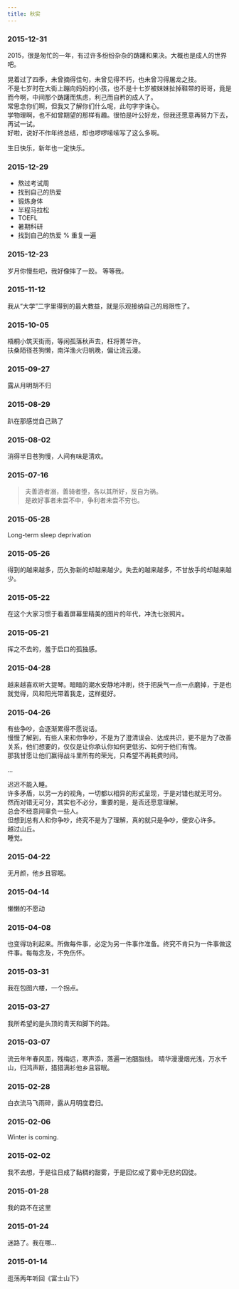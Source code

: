 ```yaml
---
title: 秋实
---
```


### 2015-12-31

2015，很是匆忙的一年，有过许多纷纷杂杂的踌躇和果决。大概也是成人的世界吧。

晃着过了四季，未曾摘得佳句，未曾见得不朽，也未曾习得屠龙之技。  
不是七岁时在大街上蹦向妈妈的小孩，也不是十七岁被妹妹扯掉鞋带的哥哥，竟是而今啊，中间那个踌躇而焦虑，利己而自矜的成人了。  
常思念你们啊，但我又了解你们什么呢，此句字字诛心。  
学物理啊，也不如曾期望的那样有趣。很怕是叶公好龙，但我还愿意再努力下去，再试一试。  
好啦，说好不作年终总结，却也啰啰嗦嗦写了这么多啊。

生日快乐，新年也一定快乐。

### 2015-12-29

- 熬过考试周
- 找到自己的热爱
- 锻炼身体
- 半程马拉松
- TOEFL
- 暑期科研
- 找到自己的热爱 % 重复一遍

### 2015-12-23

岁月你慢些吧，我好像摔了一跤。
等等我。

### 2015-11-12

我从“大学”二字里得到的最大教益，就是乐观接纳自己的局限性了。

### 2015-10-05

梧桐小筑天街雨，等闲孤落秋声去，枉将菁华许。  
扶桑陌径苍狗懒，南洋渔火归帆晚，偏让流云漫。

### 2015-09-27

露从月明胡不归

### 2015-08-29

趴在那感觉自己熟了

### 2015-08-02

消得半日苍狗慢，人间有味是清欢。

### 2015-07-16

> 夫善游者溺，善骑者堕，各以其所好，反自为祸。  
> 是故好事者未尝不中，争利者未尝不穷也。

### 2015-05-28

Long-term sleep deprivation

### 2015-05-26

得到的越来越多，历久弥新的却越来越少。失去的越来越多，不甘放手的却越来越少。

### 2015-05-22

在这个大家习惯于看着屏幕里精美的图片的年代，冲洗七张照片。

### 2015-05-21

挥之不去的，羞于启口的孤独感。

### 2015-04-28

越来越喜欢听大提琴。暗暗的潮水安静地冲刷，终于把戾气一点一点磨掉，于是也就觉得，风和阳光带着我走，这样挺好。

### 2015-04-26

有些争吵，会逐渐累得不愿说话。  
慢慢了解到，有些人来和你争吵，不是为了澄清误会、达成共识，更不是为了改善关系，他们想要的，仅仅是让你承认你如何更低劣、如何于他们有愧。  
那我甘愿让他们赢得战斗里所有的荣光，只希望不再耗费时间。

...

迟迟不能入睡。  
许多矛盾，以另一方的视角，一切都以相异的形式呈现，于是对错也就无可分。  
然而对错无可分，其实也不必分，重要的是，是否还愿意理解。  
总会不经意间辜负一些人。  
但想到总有人和你争吵，终究不是为了理解，真的就只是争吵，便安心许多。  
越过山丘。  
睡觉。

### 2015-04-22

无月颜，他乡且容眠。

### 2015-04-14

懒懒的不愿动

### 2015-04-08

也变得功利起来。所做每件事，必定为另一件事作准备。终究不肯只为一件事做这件事。每每念及，不免伤怀。

### 2015-03-31

我在包图六楼，一个拐点。

### 2015-03-27

我所希望的是头顶的青天和脚下的路。

### 2015-03-07

流云年年春风面，残梅远，寒声添，落遍一池胭脂线。
晴华漫漫烟光浅，万水千山，归鸿声断，猎猎满衫他乡且容眠。

### 2015-02-28

白衣流马飞雨碎，露从月明度君归。

### 2015-02-06

Winter is coming.

### 2015-02-02

我不去想，于是往日成了黏稠的甜雾，于是回忆成了雾中无悲的囚徒。

### 2015-01-28

我的路不在这里

### 2015-01-24

迷路了。我在哪...

### 2015-01-14

逛荡两年听回《富士山下》
